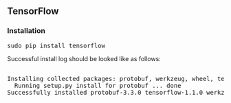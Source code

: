 ## TensorFlow

### Installation
<pre>
sudo pip install tensorflow
</pre>
  
Successful install log should be looked like as follows:  
<pre>  
Installing collected packages: protobuf, werkzeug, wheel, tensorflow
  Running setup.py install for protobuf ... done
Successfully installed protobuf-3.3.0 tensorflow-1.1.0 werkzeug-0.12.2 wheel-0.29.0
</pre>
